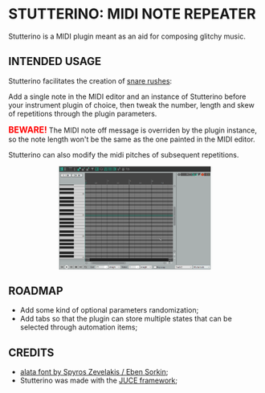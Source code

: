 <style>
img {
    display: block;
    width: 60%;
    margin: 0 auto;
}
strong {
    color: red;
    font-size: larger;
}
</style>
# STUTTERINO: MIDI NOTE REPEATER

Stutterino is a MIDI plugin meant as an aid for composing glitchy music.

## INTENDED USAGE
Stutterino facilitates the creation of [snare rushes](https://en.wikipedia.org/wiki/Snare_rush): 

Add a single note in the MIDI editor and an instance of Stutterino before your instrument plugin of choice, then tweak the number, length and skew of repetitions through the plugin parameters.


<strong>BEWARE!</strong> The MIDI note off message is overriden by the plugin instance, so the note length won't be the same as the one painted in the MIDI editor.

Stutterino can also modify the midi pitches of subsequent repetitions.

<img src= "images/intended_usage.gif">

## ROADMAP
- Add some kind of optional parameters randomization;
- Add tabs so that the plugin can store multiple states that can be selected through automation items;

## CREDITS
- [alata font by Spyros Zevelakis / Eben Sorkin](https://www.fontsquirrel.com/fonts/alata);
- Stutterino was made with the [JUCE framework](https://juce.com/);
